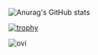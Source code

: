 ![Anurag's GitHub stats](https://github-readme-stats.vercel.app/api?username=Chickenwng&show_icons=true&theme=dark)

[![trophy](https://github-profile-trophy.vercel.app/?username=Chickenwng&theme=onedark)](https://github.com/ryo-ma/github-profile-trophy)

<img src="https://github-readme-stats.vercel.app/api/top-langs?username=Chickenwng&show_icons=true&locale=en&layout=compact&theme=chartreuse-dark" alt="ovi" />
<!--
**Chickenwng/Chickenwng** is a ✨ _special_ ✨ repository because its `README.md` (this file) appears on your GitHub profile.

Here are some ideas to get you started:

- 🔭 I’m currently working on ...
- 🌱 I’m currently learning ...
- 👯 I’m looking to collaborate on ...
- 🤔 I’m looking for help with ...
- 💬 Ask me about ...
- 📫 How to reach me: ...
- 😄 Pronouns: ...
- ⚡ Fun fact: ...
-->
